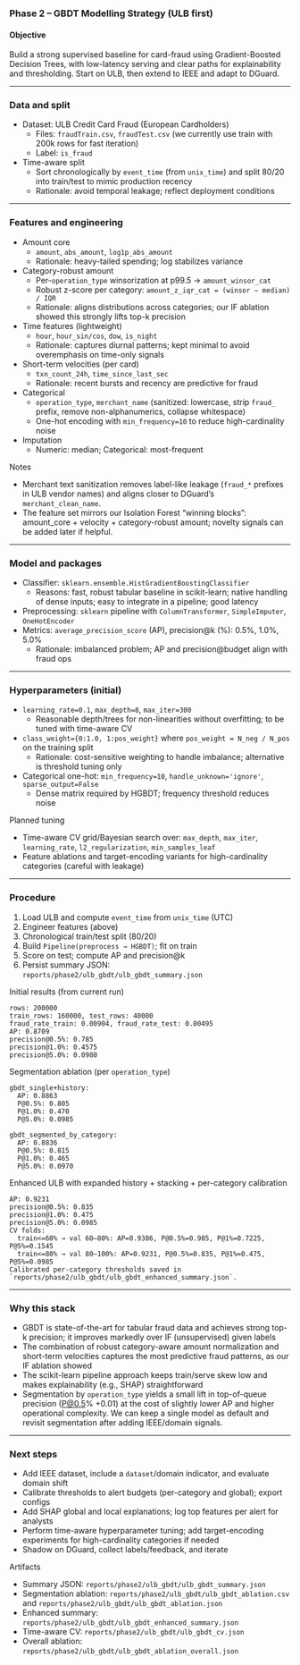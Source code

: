 ### Phase 2 – GBDT Modelling Strategy (ULB first)

#### Objective
Build a strong supervised baseline for card-fraud using Gradient-Boosted Decision Trees, with low-latency serving and clear paths for explainability and thresholding. Start on ULB, then extend to IEEE and adapt to DGuard.

---

### Data and split
- Dataset: ULB Credit Card Fraud (European Cardholders)
  - Files: `fraudTrain.csv`, `fraudTest.csv` (we currently use train with 200k rows for fast iteration)
  - Label: `is_fraud`
- Time-aware split
  - Sort chronologically by `event_time` (from `unix_time`) and split 80/20 into train/test to mimic production recency
  - Rationale: avoid temporal leakage; reflect deployment conditions

---

### Features and engineering
- Amount core
  - `amount`, `abs_amount`, `log1p_abs_amount`
  - Rationale: heavy-tailed spending; log stabilizes variance
- Category-robust amount
  - Per-`operation_type` winsorization at p99.5 → `amount_winsor_cat`
  - Robust z-score per category: `amount_z_iqr_cat = (winsor − median) / IQR`
  - Rationale: aligns distributions across categories; our IF ablation showed this strongly lifts top-k precision
- Time features (lightweight)
  - `hour`, `hour_sin/cos`, `dow`, `is_night`
  - Rationale: captures diurnal patterns; kept minimal to avoid overemphasis on time-only signals
- Short-term velocities (per card)
  - `txn_count_24h`, `time_since_last_sec`
  - Rationale: recent bursts and recency are predictive for fraud
- Categorical
  - `operation_type`, `merchant_name` (sanitized: lowercase, strip `fraud_` prefix, remove non-alphanumerics, collapse whitespace)
  - One-hot encoding with `min_frequency=10` to reduce high-cardinality noise
- Imputation
  - Numeric: median; Categorical: most-frequent

Notes
- Merchant text sanitization removes label-like leakage (`fraud_*` prefixes in ULB vendor names) and aligns closer to DGuard’s `merchant_clean_name`.
- The feature set mirrors our Isolation Forest “winning blocks”: amount_core + velocity + category-robust amount; novelty signals can be added later if helpful.

---

### Model and packages
- Classifier: `sklearn.ensemble.HistGradientBoostingClassifier`
  - Reasons: fast, robust tabular baseline in scikit-learn; native handling of dense inputs; easy to integrate in a pipeline; good latency
- Preprocessing: `sklearn` pipeline with `ColumnTransformer`, `SimpleImputer`, `OneHotEncoder`
- Metrics: `average_precision_score` (AP), precision@k (%): 0.5%, 1.0%, 5.0%
  - Rationale: imbalanced problem; AP and precision@budget align with fraud ops

---

### Hyperparameters (initial)
- `learning_rate=0.1`, `max_depth=8`, `max_iter=300`
  - Reasonable depth/trees for non-linearities without overfitting; to be tuned with time-aware CV
- `class_weight={0:1.0, 1:pos_weight}` where `pos_weight = N_neg / N_pos` on the training split
  - Rationale: cost-sensitive weighting to handle imbalance; alternative is threshold tuning only
- Categorical one-hot: `min_frequency=10`, `handle_unknown='ignore'`, `sparse_output=False`
  - Dense matrix required by HGBDT; frequency threshold reduces noise

Planned tuning
- Time-aware CV grid/Bayesian search over: `max_depth`, `max_iter`, `learning_rate`, `l2_regularization`, `min_samples_leaf`
- Feature ablations and target-encoding variants for high-cardinality categories (careful with leakage)

---

### Procedure
1) Load ULB and compute `event_time` from `unix_time` (UTC)
2) Engineer features (above)
3) Chronological train/test split (80/20)
4) Build `Pipeline(preprocess → HGBDT)`; fit on train
5) Score on test; compute AP and precision@k
6) Persist summary JSON: `reports/phase2/ulb_gbdt/ulb_gbdt_summary.json`

Initial results (from current run)
```
rows: 200000
train_rows: 160000, test_rows: 40000
fraud_rate_train: 0.00904, fraud_rate_test: 0.00495
AP: 0.8709
precision@0.5%: 0.785
precision@1.0%: 0.4575
precision@5.0%: 0.0980
```

Segmentation ablation (per `operation_type`)
```
gbdt_single+history:
  AP: 0.8863
  P@0.5%: 0.805
  P@1.0%: 0.470
  P@5.0%: 0.0985

gbdt_segmented_by_category:
  AP: 0.8836
  P@0.5%: 0.815
  P@1.0%: 0.465
  P@5.0%: 0.0970
```

Enhanced ULB with expanded history + stacking + per-category calibration
```
AP: 0.9231
precision@0.5%: 0.835
precision@1.0%: 0.475
precision@5.0%: 0.0985
CV folds:
  train<=60% → val 60–80%: AP=0.9386, P@0.5%=0.985, P@1%=0.7225, P@5%=0.1545
  train<=80% → val 80–100%: AP=0.9231, P@0.5%=0.835, P@1%=0.475, P@5%=0.0985
Calibrated per-category thresholds saved in `reports/phase2/ulb_gbdt/ulb_gbdt_enhanced_summary.json`.
```

---

### Why this stack
- GBDT is state-of-the-art for tabular fraud data and achieves strong top-k precision; it improves markedly over IF (unsupervised) given labels
- The combination of robust category-aware amount normalization and short-term velocities captures the most predictive fraud patterns, as our IF ablation showed
- The scikit-learn pipeline approach keeps train/serve skew low and makes explainability (e.g., SHAP) straightforward
- Segmentation by `operation_type` yields a small lift in top-of-queue precision (P@0.5% +0.01) at the cost of slightly lower AP and higher operational complexity. We can keep a single model as default and revisit segmentation after adding IEEE/domain signals.

---

### Next steps
- Add IEEE dataset, include a `dataset`/domain indicator, and evaluate domain shift
- Calibrate thresholds to alert budgets (per-category and global); export configs
- Add SHAP global and local explanations; log top features per alert for analysts
- Perform time-aware hyperparameter tuning; add target-encoding experiments for high-cardinality categories if needed
- Shadow on DGuard, collect labels/feedback, and iterate


Artifacts
- Summary JSON: `reports/phase2/ulb_gbdt/ulb_gbdt_summary.json`
- Segmentation ablation: `reports/phase2/ulb_gbdt/ulb_gbdt_ablation.csv` and `reports/phase2/ulb_gbdt/ulb_gbdt_ablation.json`
- Enhanced summary: `reports/phase2/ulb_gbdt/ulb_gbdt_enhanced_summary.json`
- Time-aware CV: `reports/phase2/ulb_gbdt/ulb_gbdt_cv.json`
- Overall ablation: `reports/phase2/ulb_gbdt/ulb_gbdt_ablation_overall.json`


